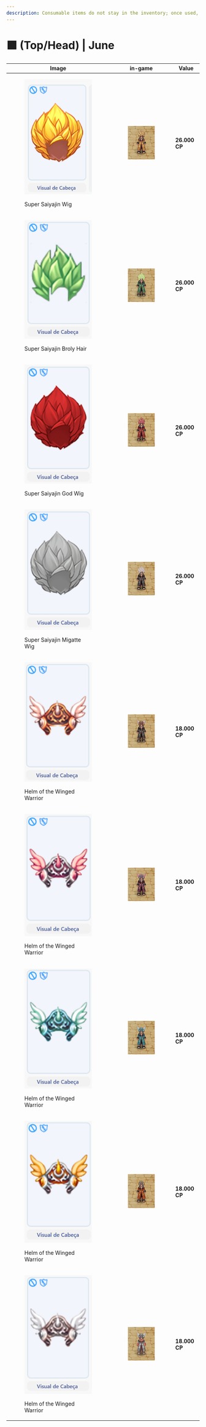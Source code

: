 ```yaml
---
description: Consumable items do not stay in the inventory; once used, they are discarded.
---
```


# 🟩 (Top/Head) | June

<table><thead><tr><th width="255.6666259765625">Image</th><th>in-game</th><th>Value</th></tr></thead><tbody><tr><td><div><figure><img src="../../.gitbook/assets/image.png" alt=""><figcaption><p>Super Saiyajin Wig</p></figcaption></figure></div></td><td><div><figure><img src="../../.gitbook/assets/2.gif" alt=""><figcaption></figcaption></figure></div></td><td><strong>26.000 CP</strong></td></tr><tr><td><div><figure><img src="../../.gitbook/assets/image (1).png" alt=""><figcaption><p>Super Saiyajin Broly Hair</p></figcaption></figure></div></td><td><div><figure><img src="../../.gitbook/assets/1.gif" alt=""><figcaption></figcaption></figure></div></td><td><strong>26.000 CP</strong></td></tr><tr><td><div><figure><img src="../../.gitbook/assets/image (2).png" alt=""><figcaption><p>Super Saiyajin God Wig</p></figcaption></figure></div></td><td><div><figure><img src="../../.gitbook/assets/3.gif" alt=""><figcaption></figcaption></figure></div></td><td><strong>26.000 CP</strong></td></tr><tr><td><div><figure><img src="../../.gitbook/assets/image (3).png" alt=""><figcaption><p>Super Saiyajin Migatte Wig</p></figcaption></figure></div></td><td><div><figure><img src="../../.gitbook/assets/4.gif" alt=""><figcaption></figcaption></figure></div></td><td><strong>26.000 CP</strong></td></tr><tr><td><div><figure><img src="../../.gitbook/assets/image (4).png" alt=""><figcaption><p>Helm of the Winged Warrior</p></figcaption></figure></div></td><td><div><figure><img src="../../.gitbook/assets/5.gif" alt=""><figcaption></figcaption></figure></div></td><td><strong>18.000 CP</strong></td></tr><tr><td><div><figure><img src="../../.gitbook/assets/image (5).png" alt=""><figcaption><p>Helm of the Winged Warrior</p></figcaption></figure></div></td><td><div><figure><img src="../../.gitbook/assets/9.gif" alt=""><figcaption></figcaption></figure></div></td><td><strong>18.000 CP</strong></td></tr><tr><td><div><figure><img src="../../.gitbook/assets/image (6).png" alt=""><figcaption><p>Helm of the Winged Warrior</p></figcaption></figure></div></td><td><div><figure><img src="../../.gitbook/assets/7.gif" alt=""><figcaption></figcaption></figure></div></td><td><strong>18.000 CP</strong></td></tr><tr><td><div><figure><img src="../../.gitbook/assets/image (7).png" alt=""><figcaption><p>Helm of the Winged Warrior</p></figcaption></figure></div></td><td><div><figure><img src="../../.gitbook/assets/8.gif" alt=""><figcaption></figcaption></figure></div></td><td><strong>18.000 CP</strong></td></tr><tr><td><div><figure><img src="../../.gitbook/assets/image (8).png" alt=""><figcaption><p>Helm of the Winged Warrior</p></figcaption></figure></div></td><td><div><figure><img src="../../.gitbook/assets/6.gif" alt=""><figcaption></figcaption></figure></div></td><td><strong>18.000 CP</strong></td></tr></tbody></table>
